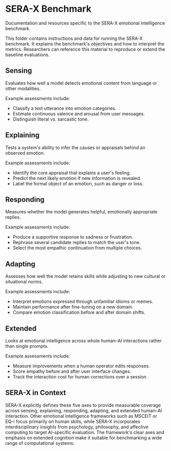 # SERA-X Benchmark

Documentation and resources specific to the SERA-X emotional intelligence benchmark.

This folder contains instructions and data for running the SERA-X benchmark. It explains the benchmark's objectives and how to interpret the metrics. Researchers can reference this material to reproduce or extend the baseline evaluations.

## Sensing
Evaluates how well a model detects emotional content from language or other modalities.

Example assessments include:

- Classify a text utterance into emotion categories.
- Estimate continuous valence and arousal from user messages.
- Distinguish literal vs. sarcastic tone.

## Explaining
Tests a system's ability to infer the causes or appraisals behind an observed emotion.

Example assessments include:

- Identify the core appraisal that explains a user's feeling.
- Predict the next likely emotion if new information is revealed.
- Label the formal object of an emotion, such as danger or loss.

## Responding
Measures whether the model generates helpful, emotionally appropriate replies.

Example assessments include:

- Produce a supportive response to sadness or frustration.
- Rephrase several candidate replies to match the user's tone.
- Select the most empathic continuation from multiple choices.

## Adapting
Assesses how well the model retains skills while adjusting to new cultural or situational norms.

Example assessments include:

- Interpret emotions expressed through unfamiliar idioms or memes.
- Maintain performance after fine-tuning on a new domain.
- Compare emotion classification before and after domain shifts.

## Extended
Looks at emotional intelligence across whole human–AI interactions rather than single prompts.

Example assessments include:

- Measure improvements when a human operator edits responses.
- Score empathy before and after user interface changes.
- Track the interaction cost for human corrections over a session.

## SERA-X in Context
SERA-X explicitly defines these five axes to provide measurable coverage across sensing, explaining, responding, adapting, and extended human–AI interaction. Other emotional intelligence frameworks such as MSCEIT or EQ-i focus primarily on human skills, while SERA-X incorporates interdisciplinary insights from psychology, philosophy, and affective computing to target AI-specific evaluation. The framework's clear axes and emphasis on extended cognition make it suitable for benchmarking a wide range of computational systems.
